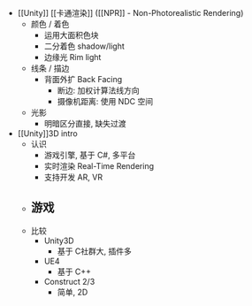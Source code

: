 - [[Unity]] [[卡通渲染]] ([[NPR]] - Non-Photorealistic Rendering)
	- 颜色 / 着色
		- 运用大面积色块
		- 二分着色 shadow/light
		- 边缘光 Rim light
	- 线条 / 描边
		- 背面外扩 Back Facing
			- 断边: 加权计算法线方向
			- 摄像机距离: 使用 NDC 空间
	- 光影
		- 明暗区分直接, 缺失过渡
- [[Unity]]3D intro
	- 认识
		- 游戏引擎, 基于 C#, 多平台
		- 实时渲染 Real-Time Rendering
		- 支持开发 AR, VR
	- 游戏
		-
	- 比较
		- Unity3D
			- 基于 C社群大, 插件多
		- UE4
			- 基于 C++
		- Construct 2/3
			- 简单, 2D